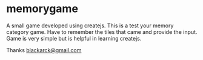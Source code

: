memorygame
==========
A small game developed using createjs. This is a test your memory category game. Have to remember the tiles that came and provide the input. Game is very simple but is helpful in learning createjs.

Thanks
blackarck@gmail.com
